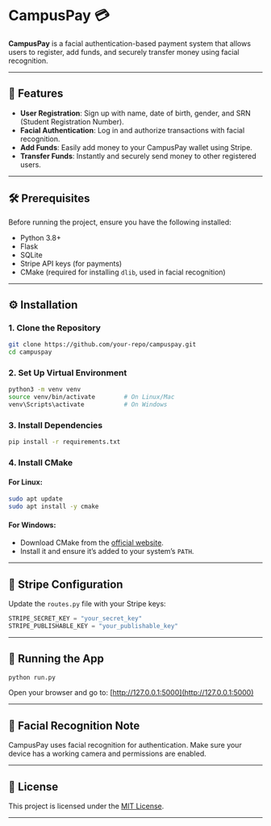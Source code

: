 # CampusPay 💳

**CampusPay** is a facial authentication-based payment system that allows users to register, add funds, and securely transfer money using facial recognition.

---

## 🔐 Features

* **User Registration**: Sign up with name, date of birth, gender, and SRN (Student Registration Number).
* **Facial Authentication**: Log in and authorize transactions with facial recognition.
* **Add Funds**: Easily add money to your CampusPay wallet using Stripe.
* **Transfer Funds**: Instantly and securely send money to other registered users.

---

## 🛠️ Prerequisites

Before running the project, ensure you have the following installed:

* Python 3.8+
* Flask
* SQLite
* Stripe API keys (for payments)
* CMake (required for installing `dlib`, used in facial recognition)

---

## ⚙️ Installation

### 1. Clone the Repository

```bash
git clone https://github.com/your-repo/campuspay.git
cd campuspay
```

### 2. Set Up Virtual Environment

```bash
python3 -m venv venv
source venv/bin/activate        # On Linux/Mac
venv\Scripts\activate           # On Windows
```

### 3. Install Dependencies

```bash
pip install -r requirements.txt
```

### 4. Install CMake

#### For Linux:

```bash
sudo apt update
sudo apt install -y cmake
```

#### For Windows:

* Download CMake from the [official website](https://cmake.org/download/).
* Install it and ensure it’s added to your system’s `PATH`.

---

## 🔑 Stripe Configuration

Update the `routes.py` file with your Stripe keys:

```python
STRIPE_SECRET_KEY = "your_secret_key"
STRIPE_PUBLISHABLE_KEY = "your_publishable_key"
```

---

## 🚀 Running the App

```bash
python run.py
```

Open your browser and go to: [http://127.0.0.1:5000](http://127.0.0.1:5000)

---

## 📸 Facial Recognition Note

CampusPay uses facial recognition for authentication. Make sure your device has a working camera and permissions are enabled.

---

## 📄 License

This project is licensed under the [MIT License](LICENSE).

---
